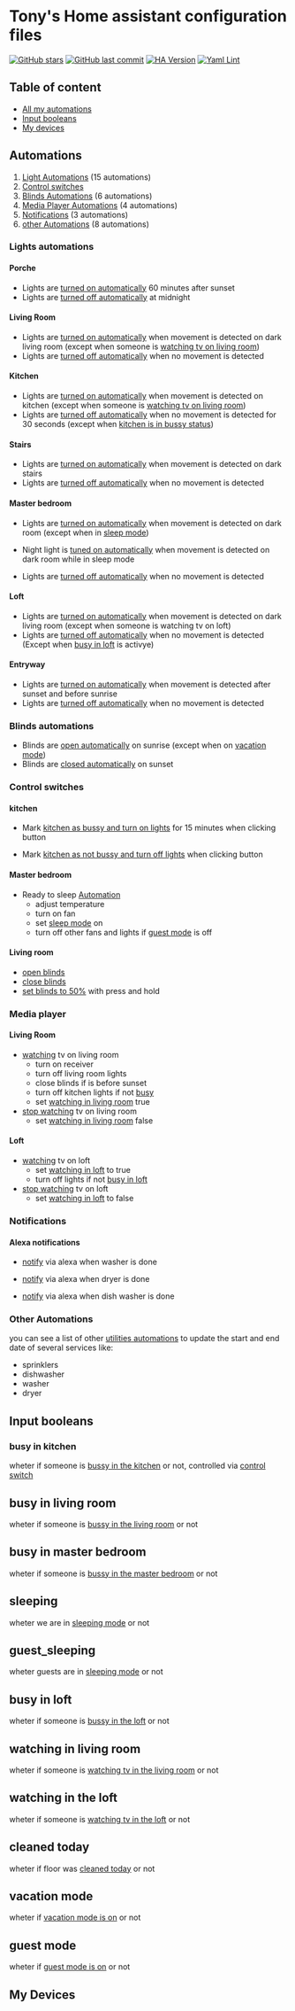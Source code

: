 # Tony's Home assistant configuration files

[![GitHub stars](https://img.shields.io/github/stars/antoniopacheco/home-assistant-config.svg?style=plasticr)](https://github.com/antoniopacheco/home-assistant-config/stargazers)
[![GitHub last commit](https://img.shields.io/github/last-commit/antoniopacheco/home-assistant-config.svg?style=plasticr)](https://github.com/antoniopacheco/home-assistant-config/commits/develop)
[![HA Version](https://img.shields.io/badge/Running%20Home%20Asssistant-2022.11.0b%20-darkblue)](https://github.com/home-assistant/core/releases/tag/2022.11.0b)
[![Yaml Lint](https://github.com/antoniopacheco/home-assistant-config/workflows/Yaml%20Lint/badge.svg)](https://github.com/antoniopacheco/home-assistant-config/actions?query=workflow%3A%22Yaml+Lint%22)

## Table of content

- [All my automations](#automations)
- [Input booleans](#input-booleans)
- [My devices](#my-devices)

<!-- start-automations -->
## Automations
1. [Light Automations](#lights-automations) (15 automations)
2. [Control switches](#control-switches)
3. [Blinds Automations](#blinds-automations) (6 automations)
4. [Media Player Automations](#media-player) (4 automations)
5. [Notifications](#notifications) (3 automations)
6. [other Automations](#other-automations) (8 automations)



### Lights automations

#### Porche
- Lights are [turned on automatically](https://github.com/antoniopacheco/home-assistant-config/blob/develop/automations/lights.yaml#L18) 60 minutes after sunset
- Lights are [turned off automatically](https://github.com/antoniopacheco/home-assistant-config/blob/develop/automations/lights.yaml#L31) at midnight

#### Living Room
- Lights are [turned on automatically](https://github.com/antoniopacheco/home-assistant-config/blob/develop/automations/lights.yaml#L58) when movement is detected on dark living room (except when someone is [watching tv on living room](#watching-in-living-room))
- Lights are [turned off automatically](https://github.com/antoniopacheco/home-assistant-config/blob/develop/automations/lights.yaml#L86) when no movement is detected


#### Kitchen
- Lights are [turned on automatically](https://github.com/antoniopacheco/home-assistant-config/blob/develop/automations/lights.yaml#L114) when movement is detected on kitchen (except when someone is [watching tv on living room](#watching-in-living-room))
- Lights are [turned off automatically](https://github.com/antoniopacheco/home-assistant-config/blob/develop/automations/lights.yaml#L137) when no movement is detected for 30 seconds (except when [kitchen is in bussy status](#busy-in-kitchen))

#### Stairs
- Lights are [turned on automatically](https://github.com/antoniopacheco/home-assistant-config/blob/develop/automations/lights.yaml#L166) when movement is detected on dark stairs
- Lights are [turned off automatically](https://github.com/antoniopacheco/home-assistant-config/blob/develop/automations/lights.yaml#L192) when no movement is detected

#### Master bedroom
- Lights are [turned on automatically](https://github.com/antoniopacheco/home-assistant-config/blob/develop/automations/lights.yaml#L220) when movement is detected on dark room (except when in [sleep mode](#sleeping))

- Night light is [tuned on automatically](https://github.com/antoniopacheco/home-assistant-config/blob/develop/automations/lights.yaml#L244) when movement is detected on dark room while in sleep mode

- Lights are [turned off automatically](https://github.com/antoniopacheco/home-assistant-config/blob/develop/automations/lights.yaml#L269) when no movement is detected

#### Loft
- Lights are [turned on automatically](https://github.com/antoniopacheco/home-assistant-config/blob/develop/automations/lights.yaml#L299) when movement is detected on dark living room (except when someone is watching tv on loft)
- Lights are [turned off automatically](https://github.com/antoniopacheco/home-assistant-config/blob/develop/automations/lights.yaml#L324) when no movement is detected (Except when [busy in loft](#busy-in-loft) is activye)

#### Entryway
- Lights are [turned on automatically](https://github.com/antoniopacheco/home-assistant-config/blob/develop/automations/lights.yaml#L350) when movement is detected after sunset and before sunrise
- Lights are [turned off automatically](https://github.com/antoniopacheco/home-assistant-config/blob/develop/automations/lights.yaml#L372) when no movement is detected

### Blinds automations
- Blinds are [open automatically](https://github.com/antoniopacheco/home-assistant-config/blob/develop/automations/blinds.yaml#L9) on sunrise (except when on [vacation mode](#vacation-mode))
- Blinds are [closed automatically](https://github.com/antoniopacheco/home-assistant-config/blob/develop/automations/blinds.yaml#L34) on sunset

### Control switches

#### kitchen
- Mark [kitchen as bussy and turn on lights](https://github.com/antoniopacheco/home-assistant-config/blob/develop/automations/control_switches.yaml#L17) for 15 minutes when clicking button

- Mark [kitchen as not bussy and turn off lights](https://github.com/antoniopacheco/home-assistant-config/blob/develop/automations/control_switches.yaml#L17) when clicking button

#### Master bedroom
- Ready to sleep [Automation](https://github.com/antoniopacheco/home-assistant-config/blob/develop/automations/control_switches.yaml#L78)
    - adjust temperature
    - turn on fan
    - set [sleep mode](#sleeping) on
    - turn off other fans and lights if [guest mode](#guest-mode) is off

#### Living room
- [open blinds](https://github.com/antoniopacheco/home-assistant-config/blob/develop/automations/control_switches.yaml#L150)
- [close blinds](https://github.com/antoniopacheco/home-assistant-config/blob/develop/automations/control_switches.yaml#L171)
- [set blinds to 50%](https://github.com/antoniopacheco/home-assistant-config/blob/develop/automations/control_switches.yaml#L192) with press and hold

### Media player
#### Living Room
- [watching](https://github.com/antoniopacheco/home-assistant-config/blob/develop/automations/media_player.yaml#L18) tv on living room
    - turn on receiver
    - turn off living room lights
    - close blinds if is before sunset
    - turn off kitchen lights if not [busy](#busy-in-kitchen)
    - set [watching in living room](#watching-in-living-room) true
- [stop watching](https://github.com/antoniopacheco/home-assistant-config/blob/develop/automations/media_player.yaml#L63) tv on living room
    - set [watching in living room](#watching-in-living-room) false

#### Loft
- [watching](https://github.com/antoniopacheco/home-assistant-config/blob/develop/automations/media_player.yaml#L89) tv on loft
    - set [watching in loft](#watching-in-the-loft) to true
    - turn off lights if not [busy in loft](#busy-in-loft)
- [stop watching](https://github.com/antoniopacheco/home-assistant-config/blob/develop/automations/media_player.yaml#L118) tv on loft
    - set [watching in loft](#watching-in-the-loft) to false

### Notifications
#### Alexa notifications
- [notify](https://github.com/antoniopacheco/home-assistant-config/blob/develop/automations/notifications.yaml#L17) via alexa when washer is done

- [notify](https://github.com/antoniopacheco/home-assistant-config/blob/develop/automations/notifications.yaml#L34) via alexa when dryer is done

- [notify](https://github.com/antoniopacheco/home-assistant-config/blob/develop/automations/notifications.yaml#L51) via alexa when dish washer is done
### Other Automations
you can see a list of other [utilities automations](https://github.com/antoniopacheco/home-assistant-config/blob/develop/automations/utilities.yaml) to update the start and end date of several services like:
- sprinklers
- dishwasher
- washer
- dryer


<!-- end-automations -->

## Input booleans
 ### busy in kitchen
 wheter if someone is [bussy in the kitchen](https://github.com/antoniopacheco/home-assistant-config/blob/develop/includes/input_booleans.yaml#L10) or not, controlled via [control switch](#control-switches)

 ## busy in living room
 wheter if someone is [bussy in the living room](https://github.com/antoniopacheco/home-assistant-config/blob/develop/includes/input_booleans.yaml#L14) or not

## busy in master bedroom
 wheter if someone is [bussy in the master bedroom](https://github.com/antoniopacheco/home-assistant-config/blob/develop/includes/input_booleans.yaml#L18) or not

## sleeping
 wheter we are in [sleeping mode](https://github.com/antoniopacheco/home-assistant-config/blob/develop/includes/input_booleans.yaml#L22) or not

## guest_sleeping
 wheter guests are in [sleeping mode](https://github.com/antoniopacheco/home-assistant-config/blob/develop/includes/input_booleans.yaml#L26) or not

## busy in loft
 wheter if someone is [bussy in the loft](https://github.com/antoniopacheco/home-assistant-config/blob/develop/includes/input_booleans.yaml#L30) or not

## watching in living room
 wheter if someone is [watching tv in the living room](https://github.com/antoniopacheco/home-assistant-config/blob/develop/includes/input_booleans.yaml#L34) or not

## watching in the loft
 wheter if someone is [watching tv in the loft](https://github.com/antoniopacheco/home-assistant-config/blob/develop/includes/input_booleans.yaml#L38) or not

## cleaned today
 wheter if floor was [cleaned today](https://github.com/antoniopacheco/home-assistant-config/blob/develop/includes/input_booleans.yaml#L42) or not 

 ## vacation mode
 wheter if [vacation mode is on](https://github.com/antoniopacheco/home-assistant-config/blob/develop/includes/input_booleans.yaml#L46) or not 

 ## guest mode
 wheter if [guest mode is on](https://github.com/antoniopacheco/home-assistant-config/blob/develop/includes/input_booleans.yaml#L50) or not 

## My Devices